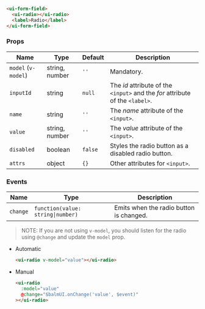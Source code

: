 ```html
<ui-form-field>
  <ui-radio></ui-radio>
  <label>Radio</label>
</ui-form-field>
```

### Props

| Name                | Type           | Default | Description                                                                   |
| ------------------- | -------------- | ------- | ----------------------------------------------------------------------------- |
| `model` (`v-model`) | string, number | `''`    | Mandatory.                                                                    |
| `inputId`           | string         | `null`  | The _id_ attribute of the `<input>` and the _for_ attribute of the `<label>`. |
| `name`              | string         | `''`    | The _name_ attribute of the `<input>`.                                        |
| `value`             | string, number | `''`    | The _value_ attribute of the `<input>`.                                       |
| `disabled`          | boolean        | `false` | Styles the radio button as a disabled radio button.                           |
| `attrs`             | object         | `{}`    | Other attributes for `<input>`.                                               |

### Events

| Name     | Type                              | Description                             |
| -------- | --------------------------------- | --------------------------------------- |
| `change` | `function(value: string\|number)` | Emits when the radio button is changed. |

> NOTE: If you are not using `v-model`, you should listen for the radio using `@change` and update the `model` prop.

- Automatic

  ```html
  <ui-radio v-model="value"></ui-radio>
  ```

- Manual

  ```html
  <ui-radio
    :model="value"
    @change="$balmUI.onChange('value', $event)"
  ></ui-radio>
  ```
